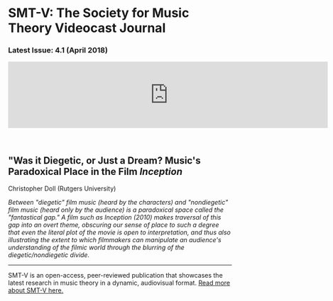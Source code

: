 # SMT-V: The Society for Music Theory Videocast Journal

### Latest Issue: 4.1 (April 2018)

<center><iframe src="https://player.vimeo.com/video/252464918" width="720" frameborder="0" webkitallowfullscreen mozallowfullscreen allowfullscreen></iframe></center>
<p>&nbsp;</p>

## "Was it Diegetic, or Just a Dream? Music's Paradoxical Place in the Film *Inception* 
Christopher Doll (Rutgers University)

*Between "diegetic" film music (heard by the characters) and "nondiegetic" film music (heard only by the audience) is a paradoxical space called the "fantastical gap." A film such as Inception (2010) makes traversal of this gap into an overt theme, obscuring our sense of place to such a degree that even the literal plot of the movie is open to interpretation, and thus also illustrating the extent to which filmmakers can manipulate an audience's understanding of the filmic world through the blurring of the diegetic/nondiegetic divide.*

<hr>

SMT-V is an open-access, peer-reviewed publication that showcases the latest research in music theory in a dynamic, audiovisual format. [Read more about SMT-V here.](about)
